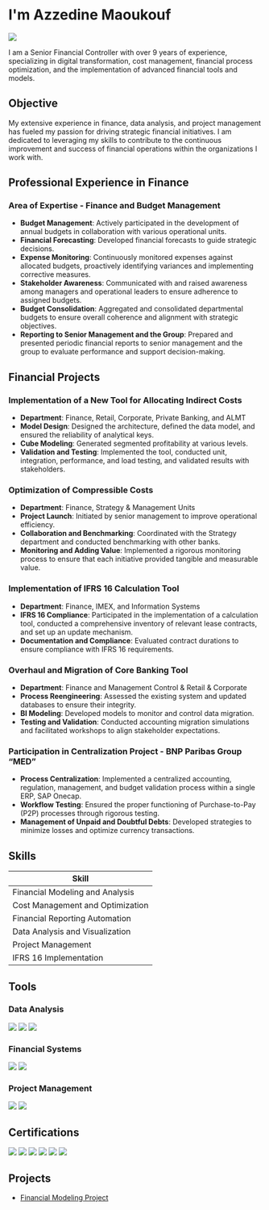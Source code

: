 # I'm Azzedine Maoukouf
<a href="https://www.linkedin.com/in/azzedine-maoukouf-a27194103/"><img src="https://img.shields.io/badge/-LinkedIn-0072b1?&style=for-the-badge&logo=linkedin&logoColor=white" /></a>

I am a Senior Financial Controller with over 9 years of experience, specializing in digital transformation, cost management, financial process optimization, and the implementation of advanced financial tools and models.

## Objective

My extensive experience in finance, data analysis, and project management has fueled my passion for driving strategic financial initiatives. I am dedicated to leveraging my skills to contribute to the continuous improvement and success of financial operations within the organizations I work with.

## Professional Experience in Finance

### Area of Expertise - Finance and Budget Management

- **Budget Management**: Actively participated in the development of annual budgets in collaboration with various operational units.
- **Financial Forecasting**: Developed financial forecasts to guide strategic decisions.
- **Expense Monitoring**: Continuously monitored expenses against allocated budgets, proactively identifying variances and implementing corrective measures.
- **Stakeholder Awareness**: Communicated with and raised awareness among managers and operational leaders to ensure adherence to assigned budgets.
- **Budget Consolidation**: Aggregated and consolidated departmental budgets to ensure overall coherence and alignment with strategic objectives.
- **Reporting to Senior Management and the Group**: Prepared and presented periodic financial reports to senior management and the group to evaluate performance and support decision-making.


## Financial Projects

### Implementation of a New Tool for Allocating Indirect Costs

- **Department**: Finance, Retail, Corporate, Private Banking, and ALMT
- **Model Design**: Designed the architecture, defined the data model, and ensured the reliability of analytical keys.
- **Cube Modeling**: Generated segmented profitability at various levels.
- **Validation and Testing**: Implemented the tool, conducted unit, integration, performance, and load testing, and validated results with stakeholders.

### Optimization of Compressible Costs

- **Department**: Finance, Strategy & Management Units
- **Project Launch**: Initiated by senior management to improve operational efficiency.
- **Collaboration and Benchmarking**: Coordinated with the Strategy department and conducted benchmarking with other banks.
- **Monitoring and Adding Value**: Implemented a rigorous monitoring process to ensure that each initiative provided tangible and measurable value.

### Implementation of IFRS 16 Calculation Tool

- **Department**: Finance, IMEX, and Information Systems
- **IFRS 16 Compliance**: Participated in the implementation of a calculation tool, conducted a comprehensive inventory of relevant lease contracts, and set up an update mechanism.
- **Documentation and Compliance**: Evaluated contract durations to ensure compliance with IFRS 16 requirements.

### Overhaul and Migration of Core Banking Tool

- **Department**: Finance and Management Control & Retail & Corporate
- **Process Reengineering**: Assessed the existing system and updated databases to ensure their integrity.
- **BI Modeling**: Developed models to monitor and control data migration.
- **Testing and Validation**: Conducted accounting migration simulations and facilitated workshops to align stakeholder expectations.




### Participation in Centralization Project - BNP Paribas Group “MED”

- **Process Centralization**: Implemented a centralized accounting, regulation, management, and budget validation process within a single ERP, SAP Onecap.
- **Workflow Testing**: Ensured the proper functioning of Purchase-to-Pay (P2P) processes through rigorous testing.
- **Management of Unpaid and Doubtful Debts**: Developed strategies to minimize losses and optimize currency transactions.


## Skills

| Skill                                         |
|-----------------------------------------------|
| Financial Modeling and Analysis               |
| Cost Management and Optimization              |
| Financial Reporting Automation                |
| Data Analysis and Visualization               |
| Project Management                            |
| IFRS 16 Implementation                        |

## Tools

### Data Analysis
<div>
    <img src="https://img.shields.io/badge/-Power_BI-F2C811?&style=for-the-badge&logo=Power-BI&logoColor=white" />
    <img src="https://img.shields.io/badge/-Python-3776AB?&style=for-the-badge&logo=Python&logoColor=white" />
    <img src="https://img.shields.io/badge/-SQL-003B57?&style=for-the-badge&logo=MySQL&logoColor=white" />
</div>

### Financial Systems
<div>
    <img src="https://img.shields.io/badge/-SAP-0FAAFF?&style=for-the-badge&logo=SAP&logoColor=white" />
    <img src="https://img.shields.io/badge/-SAGE-8D2672?&style=for-the-badge&logo=Sage&logoColor=white" />
</div>

### Project Management
<div>
    <img src="https://img.shields.io/badge/-JIRA-0052CC?&style=for-the-badge&logo=Jira&logoColor=white" />
    <img src="https://img.shields.io/badge/-Trello-0079BF?&style=for-the-badge&logo=Trello&logoColor=white" />
</div>

## Certifications

<div>
<a href="https://www.udemy.com/course/the-data-science-course-complete-data-science-bootcamp/"><img src="https://img.shields.io/badge/-Data_Science-FF4500?&style=for-the-badge&logo=Udemy&logoColor=white" /></a>
<a href="https://www.alxafrica.com/programme/data-science/"><img src="https://img.shields.io/badge/-Data_Science-3776AB?&style=for-the-badge&logo=Udemy&logoColor=white" /></a>
<a href="https://enterprisedna.co/courses/financial-reporting-with-power-bi"><img src="https://img.shields.io/badge/-Power_BI-F2C811?&style=for-the-badge&logo=Power-BI&logoColor=white" /></a>
<a href="https://www.udemy.com/course/credit-risk-modeling-in-python/"><img src="https://img.shields.io/badge/-Credit_Risk_Modeling-007ACC?&style=for-the-badge&logo=Udemy&logoColor=white" /></a>
<a href="https://www.udemy.com/course/ifrs-complete-course/"><img src="https://img.shields.io/badge/-IFRS-0FAAFF?&style=for-the-badge&logo=Udemy&logoColor=white" /></a>
<a href="https://www.udemy.com/course/financial-planning-analysis-building-a-companys-budget/"><img src="https://img.shields.io/badge/-Financial_Planning_%26_Analysis-8D2672?&style=for-the-badge&logo=Udemy&logoColor=white" /></a>
</div>

## Projects

- [Financial Modeling Project](https://github.com/azzedine-maoukouf/financial-modeling)

